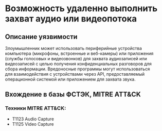 # Возможность удаленно выполнить захват аудио или видеопотока

## Описание уязвимости
Злоумышленник может использовать периферийные устройства компьютера (микрофоны, встроенные и веб-камеры) или приложения (службы голосовых и видеозвонков) для захвата аудиозаписей или видеозаписей с целью получения конфиденциальных разговоров для сбора информации.
Вредоносные программы могут использоваться для взаимодействия с устройствами через API, предоставляемый операционной системой или приложением для захвата звука.

## Вхождение в базы ФСТЭК, MITRE ATT&CK
### Техники MITRE ATT&CK:
+ T1123 Audio Capture
+ T1125 Video Capture